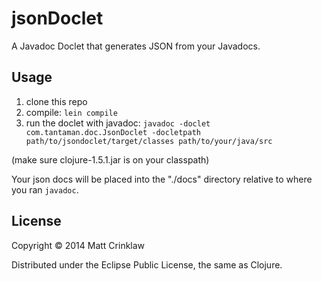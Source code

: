 # jsonDoclet

A Javadoc Doclet that generates JSON from your Javadocs.

## Usage

1. clone this repo
2. compile: `lein compile`
3. run the doclet with javadoc:
  `javadoc -doclet com.tantaman.doc.JsonDoclet -docletpath path/to/jsondoclet/target/classes path/to/your/java/src`

  (make sure clojure-1.5.1.jar is on your classpath)

Your json docs will be placed into the "./docs" directory relative to where you ran `javadoc`.

## License

Copyright © 2014 Matt Crinklaw

Distributed under the Eclipse Public License, the same as Clojure.
